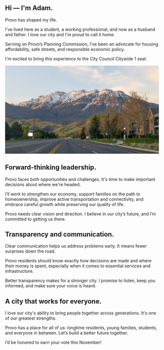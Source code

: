 
## Hi — I'm Adam.

Provo has shaped my life.

I've lived here as a student, a working professional, and now as a husband and father. I love our city and I'm proud to call it home.

Serving on Provo’s Planning Commission, I’ve been an advocate for housing affordability, safe streets, and responsible economic policy.

I'm excited to bring this experience to the City Council Citywide 1 seat.

![](../assets/photos/mountain.webp)

## Forward-thinking leadership.

Provo faces both opportunities and challenges. It's time to make important decisions about where we're headed.

I’ll work to strengthen our economy, support families on the path to homeownership, improve active transportation and connectivity, and embrace careful growth while preserving our quality of life.

Provo needs clear vision and direction. I believe in our city’s future, and I’m committed to getting us there.

## Transparency and communication.

Clear communication helps us address problems early. It means fewer surprises down the road.

Provo residents should know exactly how decisions are made and where their money is spent, especially when it comes to essential services and infrastructure.

Better transparency makes for a stronger city. I promise to listen, keep you informed, and make sure your voice is heard.

## A city that works for everyone.

I love our city's ability to bring people together across generations. It's one of our greatest strengths.

Provo has a place for all of us: longtime residents, young families, students, and everyone in between. Let’s build a better future together.

I’d be honored to earn your vote this November!
